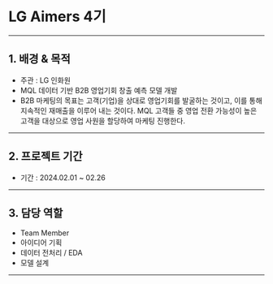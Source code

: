 
# LG Aimers 4기 
---
## 1. 배경 & 목적
- 주관 : LG 인화원
- MQL 데이터 기반 B2B 영업기회 창출 예측 모델 개발
- B2B 마케팅의 목표는 고객(기업)을 상대로 영업기회를 발굴하는 것이고, 이를 통해 지속적인 재매출을 이루어 내는 것이다. MQL 고객들 중 영업 전환 가능성이 높은 고객을 대상으로 영업 사원을 할당하여 마케팅 진행한다.

---

## 2. 프로젝트 기간
- 기간 : 2024.02.01 ~ 02.26

---
## 3. 담당 역할
- Team Member
- 아이디어 기획
- 데이터 전처리 / EDA
- 모델 설계
---
